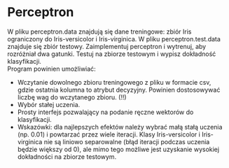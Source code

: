 # Perceptron

W pliku perceptron.data znajdują się dane treningowe: zbiór Iris ograniczony do Iris-versicolor i Iris-virginica. W pliku perceptron.test.data znajduje się zbiór testowy. Zaimplementuj perceptron i wytrenuj, aby rozróżniał dwa gatunki. Testuj na zbiorze testowym i wypisz dokładność klasyfikacji.  
Program powinien umożliwiać:
- Wczytanie dowolnego zbioru treningowego z pliku w formacie csv, gdzie ostatnia kolumna to atrybut decyzyjny. Powinien dostosowywać liczbę wag do wczytanego zbioru. (!!)
- Wybór stałej uczenia.
- Prosty interfejs pozwalający na podanie ręczne wektorów do klasyfikacji.
- Wskazówki: dla najlepszych efektów należy wybrać małą stałą uczenia (np. 0.01) i powtarzać przez wiele iteracji. Klasy Iris-versicolor i Iris-virginica nie są liniowo separowalne (błąd iteracji podczas uczenia będzie większy od 0), ale mimo tego możliwe jest uzyskanie wysokiej dokładności na zbiorze testowym.
